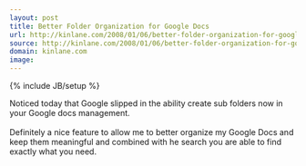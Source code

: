 ```yaml
---
layout: post
title: Better Folder Organization for Google Docs
url: http://kinlane.com/2008/01/06/better-folder-organization-for-google-docs/
source: http://kinlane.com/2008/01/06/better-folder-organization-for-google-docs/
domain: kinlane.com
image: 
---
```

{% include JB/setup %}<p>Noticed today that Google slipped in the ability create sub folders now in your Google docs management.<br /><br />Definitely a nice feature to allow me to better organize my Google Docs and keep them meaningful and combined with he search you are able to find exactly what  you need.</p>

